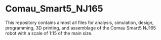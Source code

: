 # Comau_Smart5_NJ165
This repository contains almost all files for analysis, simulation, design, programming, 3D printing, and assemblage of the Comau Smart5 NJ165 robot with a scale of 1:15 of the main size.
